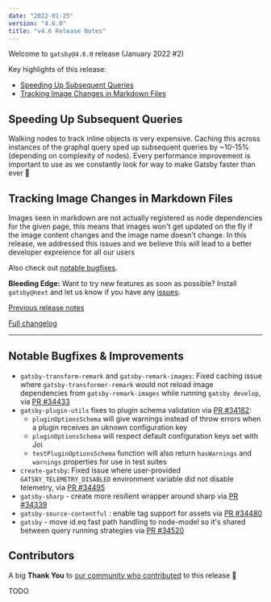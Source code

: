 ```yaml
---
date: "2022-01-25"
version: "4.6.0"
title: "v4.6 Release Notes"
---
```


Welcome to `gatsby@4.6.0` release (January 2022 #2)

Key highlights of this release:

- [Speeding Up Subsequent Queries](#speeding-up-subsequent-queries)
- [Tracking Image Changes in Markdown Files](#tracking-image-changes-in-markdown-files)

## Speeding Up Subsequent Queries

Walking nodes to track inline objects is very expensive. Caching this across instances of the graphql query sped up subsequent queries by ~10-15% (depending on complexity of nodes). Every performance improvement is important to use as we constantly look for way to make Gatsby faster than ever 🚀

## Tracking Image Changes in Markdown Files

Images seen in markdown are not actually registered as node dependencies for the given page, this means that images won't get updated on the fly if the image content changes and the image name doesn't change. In this release, we addressed this issues and we believe this will lead to a better developer expreience for all our users

Also check out [notable bugfixes](#notable-bugfixes--improvements).

**Bleeding Edge:** Want to try new features as soon as possible? Install `gatsby@next` and let us know
if you have any [issues](https://github.com/gatsbyjs/gatsby/issues).

[Previous release notes](/docs/reference/release-notes/v4.5)

[Full changelog][full-changelog]

---

## Notable Bugfixes & Improvements

- `gatsby-transform-remark` and `gatsby-remark-images`: Fixed caching issue where `gatsby-transformer-remark` would not reload image dependencies from `gatsby-remark-images` while running `gatsby develop`, via [PR #34433](https://github.com/gatsbyjs/gatsby/pull/34433)
- `gatsby-plugin-utils` fixes to plugin schema validation via [PR #34182](https://github.com/gatsbyjs/gatsby/pull/34182):
  - `pluginOptionsSchema` will give warnings instead of throw errors when a plugin receives an uknown configuration key
  - `pluginOptionsSchema` will respect default configuration keys set with Joi
  - `testPluginOptionsSchema` function will also return `hasWarnings` and `warnings` properties for use in test suites
- `create-gatsby`: Fixed issue where user-provided `GATSBY_TELEMETRY_DISABLED` environment variable did not disable telemetry, via [PR #34495](https://github.com/gatsbyjs/gatsby/pull/34495)
- `gatsby-sharp` - create more resilient wrapper around sharp via [PR #34339](https://github.com/gatsbyjs/gatsby/pull/34339)
- `gatsby-source-contentful` : enable tag support for assets via [PR #34480](https://github.com/gatsbyjs/gatsby/pull/34480)
- `gatsby` - move id.eq fast path handling to node-model so it's shared between query running strategies via [PR #34520](https://github.com/gatsbyjs/gatsby/pull/34520)

## Contributors

A big **Thank You** to [our community who contributed][full-changelog] to this release 💜

TODO

[full-changelog]: https://github.com/gatsbyjs/gatsby/compare/gatsby@4.6.0-next.0...gatsby@4.6.0
